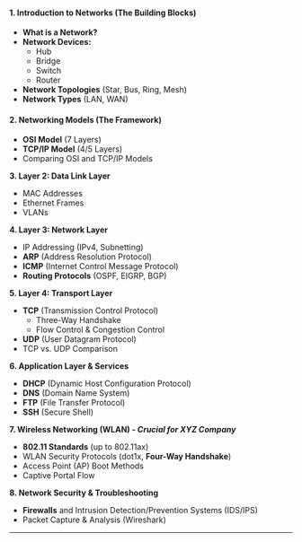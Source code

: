 #### **1. Introduction to Networks (The Building Blocks)**

- **What is a Network?**
- **Network Devices:**
    - Hub
    - Bridge
    - Switch
    - Router
- **Network Topologies** (Star, Bus, Ring, Mesh)
- **Network Types** (LAN, WAN)

#### **2. Networking Models (The Framework)**

- **OSI Model** (7 Layers)
- **TCP/IP Model** (4/5 Layers)
- Comparing OSI and TCP/IP Models

**3. Layer 2: Data Link Layer**

- MAC Addresses
- Ethernet Frames
- VLANs

**4. Layer 3: Network Layer**

- IP Addressing (IPv4, Subnetting)
- **ARP** (Address Resolution Protocol)
- **ICMP** (Internet Control Message Protocol)
- **Routing Protocols** (OSPF, EIGRP, BGP)

**5. Layer 4: Transport Layer**

- **TCP** (Transmission Control Protocol)
    - Three-Way Handshake
    - Flow Control & Congestion Control
- **UDP** (User Datagram Protocol)
- TCP vs. UDP Comparison

**6. Application Layer & Services**

- **DHCP** (Dynamic Host Configuration Protocol)
- **DNS** (Domain Name System)
- **FTP** (File Transfer Protocol)
- **SSH** (Secure Shell)

**7. Wireless Networking (WLAN) - _Crucial for XYZ Company_**

- **802.11 Standards** (up to 802.11ax)
- WLAN Security Protocols (dot1x, **Four-Way Handshake**)
- Access Point (AP) Boot Methods
- Captive Portal Flow

**8. Network Security & Troubleshooting**

- **Firewalls** and Intrusion Detection/Prevention Systems (IDS/IPS)
- Packet Capture & Analysis (Wireshark)

---
